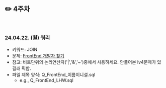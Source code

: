 ## ✏️ 4주차

</br>

### 24.04.22. (월) 쿼리
- 키워드: JOIN
- 문제: [FrontEnd 개발자 찾기](https://school.programmers.co.kr/learn/courses/30/lessons/276035)
- 참고: 비트단위의 논리연산자('|','&','~')중에서 사용하세요. 안풀어본 lv4문제가 있길래 픽함.
- 파일 제목 양식: Q_FrontEnd_이름이니셜.sql
  - e.g., Q_FrontEnd_LHW.sql

</br>
